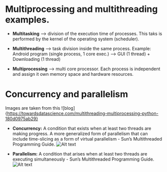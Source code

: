 # Multiprocessing and multithreading examples.

- **Multitasking** --> division of the execution time of processes. This taks is performed by the kernel of the operating system (scheduler).

- **Multithreading** --> task division inside the same process. Example: Android program (single process, 1 core exec.) --> GUI (1 thread) + Downloading (1 thread)

- **Multiprocessing** --> multi core processor. Each process is independent and assign it own memory space and hardware resources.

# Concurrency and parallelism
Images are taken from this ![blog]{https://towardsdatascience.com/multithreading-multiprocessing-python-180d0975ab29}

- **Concurrency:** A condition that exists when at least two threads are making progress. A more generalized form of parallelism that can include time-slicing as a form of virtual parallelism - Sun’s Multithreaded Programming Guide.
![Alt text](https://assets.digitalocean.com/articles/alligator/boo.svg "a title")

- **Parallelism:** A condition that arises when at least two threads are executing simultaneously - Sun’s Multithreaded Programming Guide.
![Alt text](https://assets.digitalocean.com/articles/alligator/boo.svg "a title")



